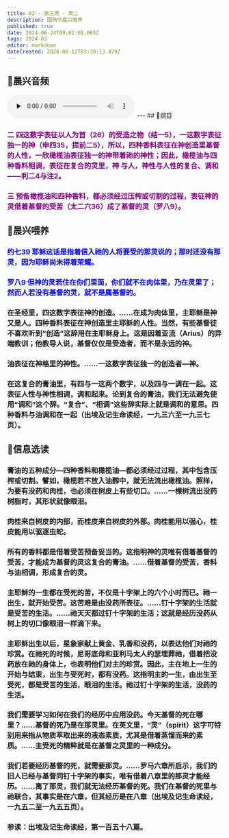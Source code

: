 ```yaml
---
title: 02---第三周 · 周二
description: 国殇节晨兴喂养
published: true
date: 2024-06-24T09:01:01.065Z
tags: 2024-03
editor: markdown
dateCreated: 2024-06-12T03:30:13.429Z
---
```


## 🎵晨兴音频
<audio id="audio" controls="" preload="none">
      <source id="mp3" src="/2024-03/week3/week3day2.mp3">
</audio>
---
## 📖纲目

### <font color=purple>二    四这数字表征以人为首（26）的受造之物（结一5），一这数字表征独一的神（申四35，提前二5），所以，四种香料表征在神创造里基督的人性，一欣橄榄油表征独一的神带着祂的神性；因此，橄榄油与四种香料相调，表征在复合的灵里，神 与人，神性与人性的复合、调和——利二4与注2。</font>

### <font color=purple>三    预备橄榄油和四种香料，都必须经过压榨或切割的过程，表征神的灵借着基督的受苦（太二六36）成了基督的灵（罗八9）。</font>

## 📖晨兴喂养

### <font color=blue>约七39    耶稣这话是指着信入祂的人将要受的那灵说的；那时还没有那灵，因为耶稣尚未得着荣耀。</font>

### <font color=blue>罗八9    但神的灵若住在你们里面，你们就不在肉体里，乃在灵里了；然而人若没有基督的灵，就不是属基督的。</font>

### 在圣经里，四这数字表征神的创造。……在成为肉体里，主耶稣是神又是人。四种香料表征在神创造里主耶稣的人性。当然，有些基督徒不喜欢听到“创造”这辞用在主耶稣身上。这是因着亚流（Arius）的异端教训；他教导人说，基督仅仅是受造者，而不是永远的神。

### 油表征在神格里的神性。……一这数字表征独一的创造者—神。

### 在这复合的膏油里，有四与一这两个数字，以及四与一调在一起。这表征人性与神性相调，调和起来。论到复合的膏油，我们无法避免使用“调和”这个辞。“复合”、“相调”这些辞实际上就是调和的意思。四种香料与油调和在一起（出埃及记生命读经，一九三六至一九三七页）。

## 📖信息选读

### 膏油的五种成分—四种香料和橄榄油—都必须经过过程，其中包含压榨或切割。譬如，橄榄若不放入油醡中，就无法流出橄榄油。照样，为要有没药和肉桂，也必须在树皮上有些切口。……一棵树流出没药树脂时，其形状就像眼泪。

### 肉桂来自树皮的内部，而桂皮来自树皮的外部。肉桂能用以强心，桂皮能用以驱逐虫蛇。

### 所有的香料都是借着受苦预备妥当的。这指明神的灵唯有借着基督的受苦，才能成为基督的灵这复合的膏油。……借着基督的受苦，香料与油相调，形成复合的灵。

### 主耶稣的一生都在受死的苦，不仅是十字架上的六个小时而已。祂一出生，就开始受苦。这苦难是由没药所表征。……钉十字架的生活就是受苦的生活。……祂天天都过钉十字架的生活；这就是经历没药从树上的切口像眼泪一样滴下来。

### 主耶稣出生以后，星象家献上黄金、乳香和没药，以表达他们对祂的珍赏。在祂死的时候，尼哥底母和亚利马太人约瑟埋葬祂，借着把没药放在祂的身体上，也表明他们对主的珍赏。因此，主在地上一生的开始与结束，出生与受死时，都有没药。这指明主的一生，由出生至受死，都是受苦的生活，眼泪的生活。祂过钉十字架的生活，没药的生活。

### 我们需要学习如何在我们的经历中应用没药。今天基督的死在哪里？……基督的死乃是在那灵里。在英文里，“灵”（spirit）这字可特别用来指从物质萃取出来的液态素质，尤其是借着蒸馏而来的素质。……主受死的精粹就是在基督之灵里的一种成分。

### 我们若要经历基督的死，就需要那灵。……罗马六章所启示，我们的旧人已经与基督同钉十字架的事实，唯有借着八章里的那灵才能经历。……离了那灵，我们就无法经历基督的死。我们在基督的死里与祂联合，其事实是在六章，但其经历是在八章（出埃及记生命读经，一九五二至一九五五页）。

### 参读：出埃及记生命读经，第一百五十八篇。
<!-- Google tag (gtag.js) -->
<script async src="https://www.googletagmanager.com/gtag/js?id=G-1P8709Z16T"></script>
<script>
  window.dataLayer = window.dataLayer || [];
  function gtag(){dataLayer.push(arguments);}
  gtag('js', new Date());

  gtag('config', 'G-1P8709Z16T');
</script>